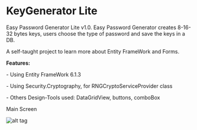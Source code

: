 # KeyGenerator Lite
Easy Password Generator Lite v1.0. 
Easy Password Generator creates 8-16-32 bytes keys, users choose the type of password and save the keys in a DB.
<p>A self-taught project to learn more about Entity FrameWork and Forms. 

**Features:**
<p>- Using Entity FrameWork 6.1.3
<p>- Using Security.Cryptography, for RNGCryptoServiceProvider class
<p>- Others Design-Tools used: DataGridView, buttons, comboBox


Main Screen

![alt tag](https://raw.github.com/rnieva/Keygenerator-lite/master/captureMainScreen.png)
